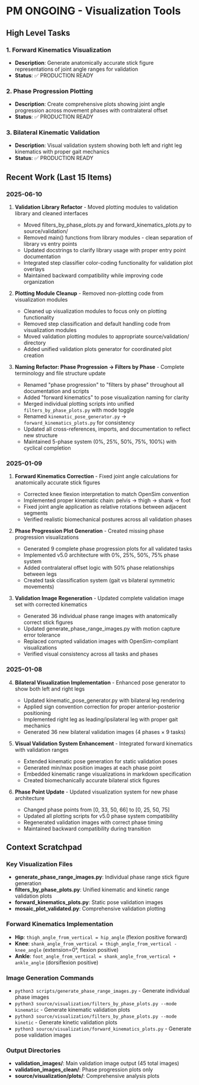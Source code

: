 # PM ONGOING - Visualization Tools

## High Level Tasks

### 1. Forward Kinematics Visualization
- **Description**: Generate anatomically accurate stick figure representations of joint angle ranges for validation
- **Status**: ✅ PRODUCTION READY

### 2. Phase Progression Plotting
- **Description**: Create comprehensive plots showing joint angle progression across movement phases with contralateral offset
- **Status**: ✅ PRODUCTION READY

### 3. Bilateral Kinematic Validation
- **Description**: Visual validation system showing both left and right leg kinematics with proper gait mechanics
- **Status**: ✅ PRODUCTION READY

## Recent Work (Last 15 Items)

### 2025-06-10
1. **Validation Library Refactor** - Moved plotting modules to validation library and cleaned interfaces
   - Moved filters_by_phase_plots.py and forward_kinematics_plots.py to source/validation/
   - Removed main() functions from library modules - clean separation of library vs entry points
   - Updated docstrings to clarify library usage with proper entry point documentation
   - Integrated step classifier color-coding functionality for validation plot overlays
   - Maintained backward compatibility while improving code organization

2. **Plotting Module Cleanup** - Removed non-plotting code from visualization modules
   - Cleaned up visualization modules to focus only on plotting functionality
   - Removed step classification and default handling code from visualization modules
   - Moved validation plotting modules to appropriate source/validation/ directory
   - Added unified validation plots generator for coordinated plot creation

3. **Naming Refactor: Phase Progression → Filters by Phase** - Complete terminology and file structure update
   - Renamed "phase progression" to "filters by phase" throughout all documentation and scripts
   - Added "forward kinematics" to pose visualization naming for clarity
   - Merged individual plotting scripts into unified `filters_by_phase_plots.py` with mode toggle
   - Renamed `kinematic_pose_generator.py` → `forward_kinematics_plots.py` for consistency
   - Updated all cross-references, imports, and documentation to reflect new structure
   - Maintained 5-phase system (0%, 25%, 50%, 75%, 100%) with cyclical completion

### 2025-01-09
1. **Forward Kinematics Correction** - Fixed joint angle calculations for anatomically accurate stick figures
   - Corrected knee flexion interpretation to match OpenSim convention
   - Implemented proper kinematic chain: pelvis → thigh → shank → foot
   - Fixed joint angle application as relative rotations between adjacent segments
   - Verified realistic biomechanical postures across all validation phases

2. **Phase Progression Plot Generation** - Created missing phase progression visualizations
   - Generated 9 complete phase progression plots for all validated tasks
   - Implemented v5.0 architecture with 0%, 25%, 50%, 75% phase system
   - Added contralateral offset logic with 50% phase relationships between legs
   - Created task classification system (gait vs bilateral symmetric movements)

3. **Validation Image Regeneration** - Updated complete validation image set with corrected kinematics
   - Generated 36 individual phase range images with anatomically correct stick figures
   - Updated generate_phase_range_images.py with motion capture error tolerance
   - Replaced corrupted validation images with OpenSim-compliant visualizations
   - Verified visual consistency across all tasks and phases

### 2025-01-08
4. **Bilateral Visualization Implementation** - Enhanced pose generator to show both left and right legs
   - Updated kinematic_pose_generator.py with bilateral leg rendering
   - Applied sign convention correction for proper anterior-posterior positioning
   - Implemented right leg as leading/ipsilateral leg with proper gait mechanics
   - Generated 36 new bilateral validation images (4 phases × 9 tasks)

5. **Visual Validation System Enhancement** - Integrated forward kinematics with validation ranges
   - Extended kinematic pose generation for static validation poses
   - Generated min/max position images at each phase point
   - Embedded kinematic range visualizations in markdown specification
   - Created biomechanically accurate bilateral stick figures

6. **Phase Point Update** - Updated visualization system for new phase architecture
   - Changed phase points from [0, 33, 50, 66] to [0, 25, 50, 75]
   - Updated all plotting scripts for v5.0 phase system compatibility
   - Regenerated validation images with correct phase timing
   - Maintained backward compatibility during transition

## Context Scratchpad

### Key Visualization Files
- **generate_phase_range_images.py**: Individual phase range stick figure generation
- **filters_by_phase_plots.py**: Unified kinematic and kinetic range validation plots  
- **forward_kinematics_plots.py**: Static pose validation images
- **mosaic_plot_validated.py**: Comprehensive validation plotting

### Forward Kinematics Implementation
- **Hip**: `thigh_angle_from_vertical = hip_angle` (flexion positive forward)
- **Knee**: `shank_angle_from_vertical = thigh_angle_from_vertical - knee_angle` (extension=0°, flexion positive)
- **Ankle**: `foot_angle_from_vertical = shank_angle_from_vertical + ankle_angle` (dorsiflexion positive)

### Image Generation Commands
- `python3 scripts/generate_phase_range_images.py` - Generate individual phase images
- `python3 source/visualization/filters_by_phase_plots.py --mode kinematic` - Generate kinematic validation plots
- `python3 source/visualization/filters_by_phase_plots.py --mode kinetic` - Generate kinetic validation plots
- `python3 source/visualization/forward_kinematics_plots.py` - Generate pose validation images

### Output Directories
- **validation_images/**: Main validation image output (45 total images)
- **validation_images_clean/**: Phase progression plots only
- **source/visualization/plots/**: Comprehensive analysis plots